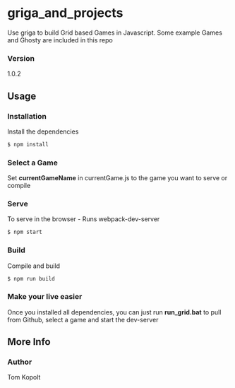 # griga_and_projects

Use griga to build Grid based Games in Javascript. Some example Games and Ghosty are included in this repo

### Version
1.0.2

## Usage

### Installation

Install the dependencies

```sh
$ npm install
```

### Select a Game

Set **currentGameName** in currentGame.js to the game you want to serve or compile

### Serve
To serve in the browser  - Runs webpack-dev-server

```sh
$ npm start
```

### Build
Compile and build

```sh
$ npm run build
```

### Make your live easier
Once you installed all dependencies, you can just run **run_grid.bat** to pull from Github, select a game and start the dev-server

## More Info

### Author

Tom Kopolt
